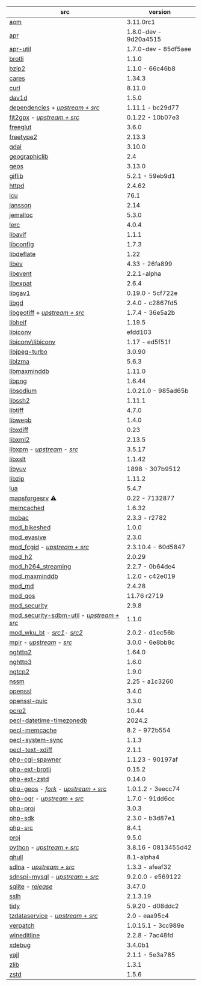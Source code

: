 | src | version |
| ---- | ---- |
| [aom](https://aomedia.googlesource.com/aom) | 3.11.0rc1 |
| [apr](https://github.com/apache/apr) | 1.8.0-dev - 9d20a4515 |
| [apr-util](https://github.com/apache/apr-util) | 1.7.0-dev - 85df5aee |
| [brotli](https://github.com/google/brotli) | 1.1.0 |
| [bzip2](https://gitlab.com/bzip2/bzip2.git) | 1.1.0 - 66c46b8 |
| [cares](https://github.com/c-ares/c-ares) | 1.34.3 |
| [curl](https://github.com/curl/curl) | 8.11.0 |
| [dav1d](https://code.videolan.org/videolan/dav1d.git) | 1.5.0 |
| [dependencies](https://github.com/nono303/Dependencies) + [*upstream + src*](https://github.com/lucasg/Dependencies) | 1.11.1 - bc29d77 |
| [fit2gpx](https://github.com/nono303/fit2gpx) - [*upstream + src*](https://github.com/MaksVasilev/fit2gpx) | 0.1.22 - 10b07e3 |
| [freeglut](https://github.com/dcnieho/FreeGLUT.git) | 3.6.0 |
| [freetype2](https://git.savannah.nongnu.org/git/freetype/freetype2.git/) | 2.13.3 |
| [gdal](https://github.com/OSGeo/gdal) | 3.10.0 |
| [geographiclib](https://github.com/geographiclib/geographiclib/tree/release) | 2.4 |
| [geos](https://github.com/libgeos/geos) | 3.13.0 |
| [giflib](https://github.com/gongjianbo/GifLib) | 5.2.1 - 59eb9d1 |
| [httpd](https://github.com/apache/httpd) | 2.4.62 |
| [icu](https://github.com/unicode-org/icu) | 76.1 |
| [jansson](https://github.com/akheron/jansson) | 2.14 |
| [jemalloc](https://github.com/jemalloc/jemalloc) | 5.3.0 |
| [lerc](https://github.com/Esri/lerc.git) | 4.0.4 |
| [libavif](https://github.com/AOMediaCodec/libavif.git) | 1.1.1 |
| [libconfig](https://github.com/hyperrealm/libconfig) | 1.7.3 |
| [libdeflate](https://github.com/ebiggers/libdeflate.git) | 1.22 |
| [libev](https://git.lighttpd.net/libev) | 4.33 - 26fa899 |
| [libevent](https://github.com/libevent/libevent) | 2.2.1-alpha |
| [libexpat](https://github.com/libexpat/libexpat) | 2.6.4 |
| [libgav1](https://chromium.googlesource.com/codecs/libgav1) | 0.19.0 - 5cf722e |
| [libgd](https://github.com/libgd/libgd) | 2.4.0 - c2867fd5 |
| [libgeotiff](https://github.com/nono303/libgeotiff.git) + [*upstream + src*](https://github.com/OSGeo/libgeotiff) | 1.7.4 - 36e5a2b |
| [libheif](https://github.com/strukturag/libheif) | 1.19.5 |
| [libiconv](https://github.com/AiMiDi/libiconv_cmake) | efdd103 |
| [libiconv\libiconv](https://github.com/AiMiDi/libiconv) | 1.17 - ed5f51f |
| [libjpeg-turbo](https://github.com/libjpeg-turbo/libjpeg-turbo) | 3.0.90 |
| [liblzma](https://github.com/ShiftMediaProject/liblzma) | 5.6.3 |
| [libmaxminddb](https://github.com/maxmind/libmaxminddb) | 1.11.0 |
| [libpng](https://sourceforge.net/p/libpng/code/ci/master/tree/) | 1.6.44 |
| [libsodium](https://github.com/jedisct1/libsodium.git) | 1.0.21.0 - 985ad65b |
| [libssh2](https://github.com/libssh2/libssh2) | 1.11.1 |
| [libtiff](https://gitlab.com/libtiff/libtiff) | 4.7.0 |
| [libwepb](https://chromium.googlesource.com/webm/libwebp) | 1.4.0 |
| [libxdiff](https://github.com/opencor/libxdiff) | 0.23 |
| [libxml2](https://gitlab.gnome.org/GNOME/libxml2.git) | 2.13.5 |
| [libxpm](https://github.com/nono303/libxpm.git) - _[upstream](https://github.com/winlibs/libxpm)_ - _[src](https://gitlab.freedesktop.org/xorg/lib/libxpm)_ | 3.5.17 |
| [libxslt](https://gitlab.gnome.org/GNOME/libxslt) | 1.1.42 |
| [libyuv](https://chromium.googlesource.com/libyuv/libyuv) | 1898 - 307b9512 |
| [libzip](https://github.com/nih-at/libzip) | 1.11.2 |
| [lua](https://github.com/lua/lua) | 5.4.7 |
| [mapsforgesrv](https://github.com/nono303/mapsforgesrv/tree/snapshot) :warning: | 0.22 - 7132877 |
| [memcached](https://github.com/memcached/memcached) | 1.6.32 |
| [mobac](https://svn.code.sf.net/p/mobac/code) | 2.3.3 - r2782 |
| [mod_bikeshed](https://github.com/JBlond/mod_bikeshed) | 1.0.0 |
| [mod_evasive](https://github.com/jvdmr/mod_evasive) | 2.3.0 |
| [mod_fcgid](https://github.com/nono303/mod_fcgid) - _[upstream + src](https://github.com/pagespeed/mod_fcgid)_ | 2.3.10.4 - 60d5847 |
| [mod_h2](https://github.com/icing/mod_h2) | 2.0.29 |
| [mod_h264_streaming](https://github.com/traceypooh/mod_h264_streaming--intra-keyframes) | 2.2.7 - 0b64de4 |
| [mod_maxminddb](https://github.com/maxmind/mod_maxminddb) | 1.2.0 - c42e019 |
| [mod_md](https://github.com/icing/mod_md) | 2.4.28 |
| [mod_qos](https://sourceforge.net/p/mod-qos/source/HEAD/tree/trunk/httpd_src/modules/qos/) | 11.76 r2719 |
| [mod_security](https://github.com/SpiderLabs/ModSecurity) | 2.9.8 |
| [mod_security-sdbm-util](https://github.com/nono303/modsec-sdbm-util) - _[upstream + src](https://github.com/SpiderLabs/modsec-sdbm-util)_ | 1.1.0 |
| [mod_wku_bt](https://github.com/nono303/mod_whatkilledus) - _[src1](https://emptyhammock.com/media/downloads/wku_bt-2.01.zip)_- _[src2](https://github.com/nono303/mod_whatkilledus)_ | 2.0.2 - d1ec56b |
| [mpir](https://github.com/nono303/mpir) - _[upstream](https://github.com/BrianGladman/mpir)_ - _[src](https://github.com/wbhart/mpir)_ | 3.0.0 - 6e8bb8c |
| [nghttp2](https://github.com/nghttp2/nghttp2) | 1.64.0 |
| [nghttp3](https://github.com/ngtcp2/nghttp3) | 1.6.0 |
| [ngtcp2](https://github.com/ngtcp2/ngtcp2) | 1.9.0 |
| [nssm](https://github.com/puppetlabs/nssm) | 2.25 - a1c3260 |
| [openssl](https://github.com/openssl/openssl)                | 3.4.0     |
| [openssl-quic](https://github.com/quictls/openssl/tree/openssl-3.1.5+quic) | 3.3.0 |
| [pcre2](https://github.com/PCRE2Project/pcre2) | 10.44 |
| [pecl-datetime-timezonedb](https://github.com/php/pecl-datetime-timezonedb) | 2024.2 |
| [pecl-memcache](https://github.com/websupport-sk/pecl-memcache) | 8.2 - 972b554 |
| [pecl-system-sync](https://github.com/php/pecl-system-sync) | 1.1.3 |
| [pecl-text-xdiff](https://github.com/php/pecl-text-xdiff) | 2.1.1 |
| [php-cgi-spawner](https://github.com/deemru/php-cgi-spawner) | 1.1.23 - 90197af |
| [php-ext-brotli](https://github.com/kjdev/php-ext-brotli) | 0.15.2 |
| [php-ext-zstd](https://github.com/kjdev/php-ext-zstd) | 0.14.0 |
| [php-geos](https://github.com/nono303/php-geos) - *[fork](https://github.com/ModelTech/php-geos) - [upstream + src](https://git.osgeo.org/gitea/geos/php-geos/commits/branch/php8)* | 1.0.1.2 - 3eecc74 |
| [php-ogr](https://github.com/nono303/php-ogr) - *[upstream + src](https://github.com/dvzgeo/php_ogr)* | 1.7.0 - 91dd6cc |
| [php-proj](https://github.com/swen100/phpng-proj) | 3.0.3 |
| [php-sdk](https://github.com/php/php-sdk-binary-tools) | 2.3.0 - b3d87e1 |
| [php-src](https://github.com/php/php-src) | 8.4.1 |
| [proj](https://github.com/OSGeo/PROJ) | 9.5.0 |
| [python](https://github.com/nono303/cpython) - _[upstream + src](https://github.com/python/cpython/tree/3.8)_ | 3.8.16 - 0813455d42 |
| [qhull](https://github.com/qhull/qhull) | 8.1-alpha4 |
| [sdlna](https://github.com/nono303/simpleDLNA) - _[upstream + src](https://github.com/nmaier/simpleDLNA)_ | 1.3.3 - afeaf32 |
| [sdnspi-mysql](https://github.com/nono303/sdnspi-MySQL.git) - _[upstream + src](https://github.com/jhsoftware/sdnspi-MySQL)_ | 9.2.0.0 - e569122 |
| [sqlite](https://github.com/rhuijben/sqlite-amalgamation) - *[release](https://www.sqlite.org/changes.html)* | 3.47.0 |
| [sslh](https://github.com/yrutschle/sslh) | 2.1.3.19 |
| [tidy](https://github.com/htacg/tidy-html5) | 5.9.20 - d08ddc2 |
| [tzdataservice](https://github.com/nono303/tzdataservice) - _[upstream + src](https://github.com/skaringa/tzdataservice)_ | 2.0 - eaa95c4 |
| [verpatch](https://github.com/pavel-a/ddverpatch) | 1.0.15.1 - 3cc989e |
| [wineditline](https://github.com/ptosco/wineditline) | 2.2.8 - 7ac48fd |
| [xdebug](https://github.com/xdebug/xdebug) | 3.4.0b1 |
| [yajl](https://github.com/lloyd/yajl) | 2.1.1 - 5e3a785 |
| [zlib](https://github.com/madler/zlib) | 1.3.1 |
| [zstd](https://github.com/facebook/zstd/tree/v1.5.2) | 1.5.6 |